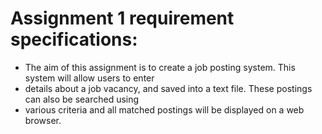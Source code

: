 # Assignment 1 requirement specifications:
- The aim of this assignment is to create a job posting system. This system will allow users to enter
- details about a job vacancy, and saved into a text file. These postings can also be searched using
- various criteria and all matched postings will be displayed on a web browser.
